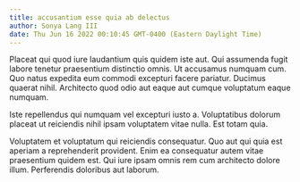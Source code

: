```yaml
---
title: accusantium esse quia ab delectus
author: Sonya Lang III
date: Thu Jun 16 2022 00:10:45 GMT-0400 (Eastern Daylight Time)
---
```

Placeat qui quod iure laudantium quis quidem iste aut. Qui assumenda fugit labore tenetur praesentium distinctio omnis. Ut accusamus numquam cum. Quo natus expedita eum commodi excepturi facere pariatur. Ducimus quaerat nihil. Architecto quod odio aut eaque aut cumque voluptatum eaque numquam.

 Iste repellendus qui numquam vel excepturi iusto a. Voluptatibus dolorum placeat ut reiciendis nihil ipsam voluptatem vitae nulla. Est totam quia.

 Voluptatem et voluptatum qui reiciendis consequatur. Quo aut qui quia est aperiam a reprehenderit provident. Enim ea consequatur autem vitae praesentium quidem est. Qui iure ipsam omnis rem cum architecto dolore illum. Perferendis doloribus aut laborum.